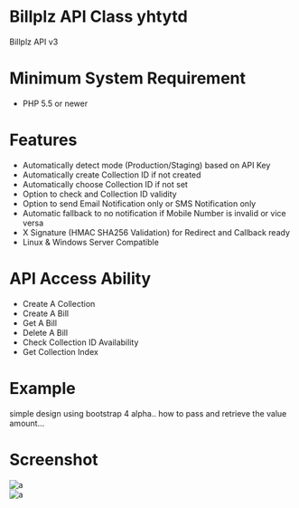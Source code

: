 # Billplz API Class yhtytd
Billplz API v3 

# Minimum System Requirement
- PHP 5.5 or newer 

# Features
- Automatically detect mode (Production/Staging) based on API Key
- Automatically create Collection ID if not created
- Automatically choose Collection ID if not set
- Option to check and Collection ID validity
- Option to send Email Notification only or SMS Notification only
- Automatic fallback to no notification if Mobile Number is invalid or vice versa
- X Signature (HMAC SHA256 Validation) for Redirect and Callback ready
- Linux & Windows Server Compatible

# API Access Ability

- Create A Collection
- Create A Bill
- Get A Bill
- Delete A Bill
- Check Collection ID Availability
- Get Collection Index

# Example

simple design using bootstrap 4 alpha.. how to pass and retrieve the value amount...

# Screenshot

![a](https://cloud.githubusercontent.com/assets/12325386/26009594/16ed2cf6-377c-11e7-94b0-5a939a399ed9.JPG) <br>
![a](https://cloud.githubusercontent.com/assets/12325386/26009614/2bfdbd2c-377c-11e7-841f-90ee643ad4ab.JPG)

